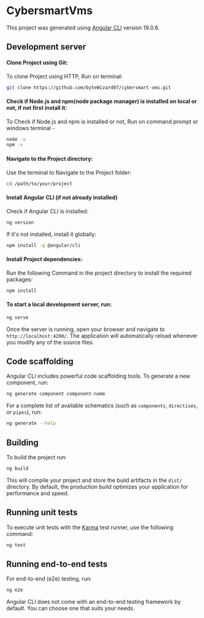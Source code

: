 # CybersmartVms

This project was generated using [Angular CLI](https://github.com/angular/angular-cli) version 19.0.6.

## Development server

#### Clone Project using Git:

To clone Project using HTTP, Run on terminal:

```bash
git clone https://github.com/byteWizard07/cybersmart-vms.git
```

#### Check if Node.js and npm(node package manager) is installed on local or not, if not first install it:

To Check if Node.js and npm is installed or not, Run on command prompt or windows terminal - 

```bash
node -v
npm -v
```

#### Navigate to the Project directory:

Use the terminal to Navigate to the Project folder:

```bash
cd /path/to/your/project
```

#### Install Angular CLI (if not already installed)

Check if Angular CLI is installed:

```bash
ng version
```

If it's not installed, install it globally:

```bash
npm install -g @angular/cli
```

#### Install Project dependencies:

Run the following Command in the project directory to install the required packages:

```bash
npm install
```


#### To start a local development server, run:

```bash
ng serve
```

Once the server is running, open your browser and navigate to `http://localhost:4200/`. The application will automatically reload whenever you modify any of the source files.

## Code scaffolding

Angular CLI includes powerful code scaffolding tools. To generate a new component, run:

```bash
ng generate component component-name
```

For a complete list of available schematics (such as `components`, `directives`, or `pipes`), run:

```bash
ng generate --help
```

## Building

To build the project run:

```bash
ng build
```

This will compile your project and store the build artifacts in the `dist/` directory. By default, the production build optimizes your application for performance and speed.

## Running unit tests

To execute unit tests with the [Karma](https://karma-runner.github.io) test runner, use the following command:

```bash
ng test
```

## Running end-to-end tests

For end-to-end (e2e) testing, run:

```bash
ng e2e
```

Angular CLI does not come with an end-to-end testing framework by default. You can choose one that suits your needs.
